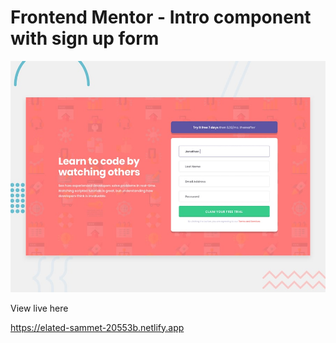 # Frontend Mentor - Intro component with sign up form

![Design preview for the Intro component with sign up form coding challenge](./design/desktop-preview.jpg)

View live here

https://elated-sammet-20553b.netlify.app
